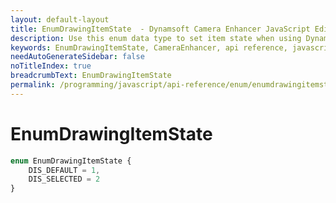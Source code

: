 ```yaml
---
layout: default-layout
title: EnumDrawingItemState  - Dynamsoft Camera Enhancer JavaScript Edition API
description: Use this enum data type to set item state when using Dynamsoft Camera Enhancer JavaScript Edition in your project.
keywords: EnumDrawingItemState, CameraEnhancer, api reference, javascript, js
needAutoGenerateSidebar: false
noTitleIndex: true
breadcrumbText: EnumDrawingItemState
permalink: /programming/javascript/api-reference/enum/enumdrawingitemstate.html
---
```


# EnumDrawingItemState

```typescript
enum EnumDrawingItemState {
    DIS_DEFAULT = 1,
    DIS_SELECTED = 2
}
```